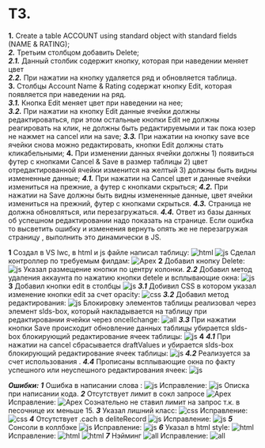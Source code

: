  # ТЗ.     
**1.**	Create a table ACCOUNT using standard object with standard fields (NAME & RATING);     
***2.***	Третьим столбцом добавить Delete;    
***2.1.***	Данный столбик содержит кнопку, которая при наведении меняет цвет    
***2.2.***	При нажатии на кнопку удаляется ряд и обновляется таблица.    
**3.**	Столбцы Account Name & Rating содержат кнопку Edit, которая появляется при наведении на ряд.     
***3.1.***	Кнопка Edit меняет цвет при наведении на нее;      
***3.2.***	При нажатии на кнопку Edit данные ячейки должны редактироваться, при этом остальные кнопки Edit не должны реагировать на клик, не должны быть редактируемыми и так пока юзер не нажмет на cancel или на save;
***3.3.***	При нажатии на кнопку save все ячейки снова можно редактировать, кнопки Edit должны стать кликабельными;
**4.**	При изменении данных ячейки должны 1) появиться футер с кнопками Cancel & Save в размер таблицы 2) цвет отредактированной ячейки изменится на желтый 3) должны быть видны измененные данные;
***4.1.***	При нажатии на Cancel цвет и данные ячейки измениться на прежние, а футер с кнопками скрыться;
***4.2.***	При нажатии на Save должны быть видны измененные данные, цвет ячейки измениться на прежний, футер с кнопками скрыться.
***4.3.***	Страница не должна обновляться, или перезагружаться.
***4.4.***	Ответ из базы данных об успешном редактировании надо показать на странице. Если ошибка то высветить ошибку и изменения вернуть опять же не перезагружая страницу , выполнить это динамически в JS.

**1** Создал в VS lwc, в html и js файле написал таблицу:
![html](https://github.com/aap-m/TI_task_4/blob/main/1.png)
![js](https://github.com/aap-m/TI_task_4/blob/main/2.png)
Сделал контроллер по требуемым филдам:
![Apex](https://github.com/aap-m/TI_task_4/blob/main/3.png)
**2** Добавил кнопку Delete:
![js](https://github.com/aap-m/TI_task_4/blob/main/4.png)
Указал размещение кнопки по центру колонки.
***2.2*** Добавил метод удаления аккаунта по нажатию кнопки detele и всплывающие окна:
![js](https://github.com/aap-m/TI_task_4/blob/main/5.png)
**3** Добавил кнопки edit в столбцы
![js](https://github.com/aap-m/TI_task_4/blob/main/6.png)
***3.1*** Добивил СSS в котором указал изменение кнопки edit за счет opacity:
![css](https://github.com/aap-m/TI_task_4/blob/main/7.png)
***3.2*** Добавил метод редактирования:
![js](https://github.com/aap-m/TI_task_4/blob/main/8.png)
Блокировку элементов таблицы реализовал через элемент slds-box, который накладывается на таблицу при редактировании ячейки через oncellchange:
![all](https://github.com/aap-m/TI_task_4/blob/main/9.png) 
***3.3*** При нажатии кнопки Save происходит обновление данных таблицы убирается slds-box блокирующий редактирование ячеек таблицы:
![js](https://github.com/aap-m/TI_task_4/blob/main/10.png)
**4** ***4.1*** При нажатии на cancel сбрасывается draftValues и убирается slds-box блокирующий редактирование ячеек таблицы:
![js](https://github.com/aap-m/TI_task_4/blob/main/11.png)
***4.2*** Реализуется за счет использования <lightning-datatable>.
***4.4*** Прописаны всплывающие окна по факту успешного или неуспешного редактирования ячеек:
![js](https://github.com/aap-m/TI_task_4/blob/main/12.png)


***Ошибки:***
***1*** Ошибка в написании слова :
![js](https://github.com/aap-m/TI_task_4/blob/main/13.png)
Исправление:
![js](https://github.com/aap-m/TI_task_4/blob/main/14.png)
Описка при написании кода.
***2*** Отсутствует лимит в сокл запросе
![Apex](https://github.com/aap-m/TI_task_4/blob/main/15.png)
Исправление:
![Apex](https://github.com/aap-m/TI_task_4/blob/main/16.png)
Сознательно не ставил лимит на запрос т.к. в песочнице их меньше 15.
***3***	Указал лишний класс:
![css](https://github.com/aap-m/TI_task_4/blob/main/17.png)
Исправление:
![css](https://github.com/aap-m/TI_task_4/blob/main/18.png)
***4***	Отсутствует .cach  в deliteRecord
![js](https://github.com/aap-m/TI_task_4/blob/main/19.png)
Исправление:
![js](https://github.com/aap-m/TI_task_4/blob/main/20.png)
***5***	Сонсоли в коллбэке
![js](https://github.com/aap-m/TI_task_4/blob/main/21.png)
Исправление:
![js](https://github.com/aap-m/TI_task_4/blob/main/22.png)
***6*** Указал в html style:
![html](https://github.com/aap-m/TI_task_4/blob/main/23.png)
Исправление:
![html](https://github.com/aap-m/TI_task_4/blob/main/24.png)
![html](https://github.com/aap-m/TI_task_4/blob/main/25.png)
***7***	Нэйминг
![all](https://github.com/aap-m/TI_task_4/blob/main/26.png)
Исправление:
![all](https://github.com/aap-m/TI_task_4/blob/main/27.png)
